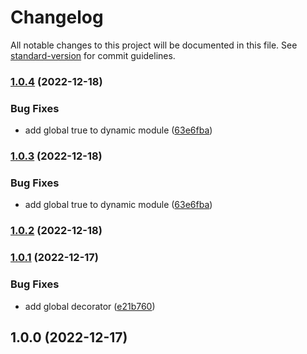 # Changelog

All notable changes to this project will be documented in this file. See [standard-version](https://github.com/conventional-changelog/standard-version) for commit guidelines.

### [1.0.4](https://github.com/amin7ranjbar/nest-rabbitmq/compare/v1.0.2...v1.0.4) (2022-12-18)


### Bug Fixes

* add global true to dynamic module ([63e6fba](https://github.com/amin7ranjbar/nest-rabbitmq/commit/63e6fba2b992ce647970f810447bbad5ad76bdaf))

### [1.0.3](https://github.com/amin7ranjbar/nest-rabbitmq/compare/v1.0.2...v1.0.3) (2022-12-18)


### Bug Fixes

* add global true to dynamic module ([63e6fba](https://github.com/amin7ranjbar/nest-rabbitmq/commit/63e6fba2b992ce647970f810447bbad5ad76bdaf))

### [1.0.2](https://github.com/amin7ranjbar/nest-rabbitmq/compare/v1.0.1...v1.0.2) (2022-12-18)

### [1.0.1](https://github.com/amin7ranjbar/nest-rabbitmq/compare/v1.0.0...v1.0.1) (2022-12-17)


### Bug Fixes

* add global decorator ([e21b760](https://github.com/amin7ranjbar/nest-rabbitmq/commit/e21b7602af6b3af7c1f7c4409e80bcc168d31f00))

## 1.0.0 (2022-12-17)
